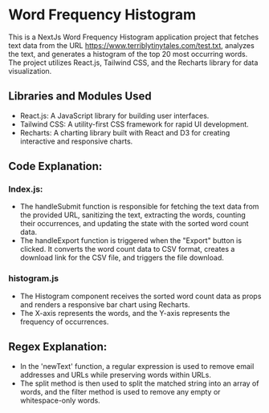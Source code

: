 
# Word Frequency Histogram

This is a NextJs Word Frequency Histogram application project that fetches text data from the URL https://www.terriblytinytales.com/test.txt, analyzes the text, and generates a histogram of the top 20 most occurring words. The project utilizes React.js, Tailwind CSS, and the Recharts library for data visualization.

## Libraries and Modules Used

- React.js: A JavaScript library for building user interfaces.
- Tailwind CSS: A utility-first CSS framework for rapid UI development.
- Recharts: A charting library built with React and D3 for creating interactive and responsive charts.

## Code Explanation:
### Index.js:

- The handleSubmit function is responsible for fetching the text data from the provided URL, sanitizing the text, extracting the words, counting their occurrences, and updating the state with the sorted word count data.
- The handleExport function is triggered when the "Export" button is clicked. It converts the word count data to CSV format, creates a download link for the CSV file, and triggers the file download.

### histogram.js

- The Histogram component receives the sorted word count data as props and renders a responsive bar chart using Recharts.
- The X-axis represents the words, and the Y-axis represents the frequency of occurrences.

## Regex Explanation:

- In the 'newText' function, a regular expression is used to remove email addresses and URLs while preserving words within URLs.
- The split method is then used to split the matched string into an array of words, and the filter method is used to remove any empty or whitespace-only words.




